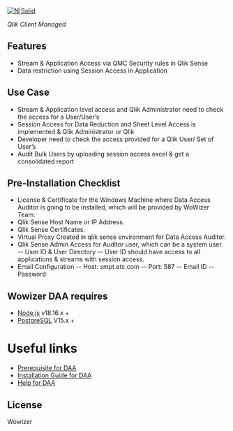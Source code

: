 [![N|Solid](https://wowizer.com/wp-content/uploads/2023/03/Screenshot_29.png)](https://www.wowizer.com)

_Qlik Client Managed_

## Features

- Stream & Application Access via QMC Security rules in Qlik Sense
- Data restriction using Session Access in Application

## Use Case
- Stream & Application level access and Qlik Administrator need to check the access for a User/User’s
- Session Access for Data Reduction and Sheet Level Access is implemented & Qlik Administrator or Qlik
- Developer need to check the access provided for a Qlik User/ Set of User’s
- Audit Bulk Users by uploading session access excel & get a consolidated report

## Pre-Installation Checklist
- License & Certificate for the Windows Machine where Data Access Auditor is going to be installed, which will be provided
by WoWizer Team.
- Qlik Sense Host Name or IP Address.
- Qlik Sense Certificates.
- Virtual Proxy Created in qlik sense environment for Data Access Auditor.
- Qlik Sense Admin Access for Auditor user, which can be a system user.
-- User ID & User Directory
-- User ID should have access to all applications & streams with session access.
- Email Configuration
-- Host: smpt.etc.com
-- Port: 587
-- Email ID
-- Password


## Wowizer DAA requires
- [Node.js](https://nodejs.org/dist/v18.16.1/node-v18.16.1-x64.msi) v18.16.x +
- [PostgreSQL](https://sbp.enterprisedb.com/getfile.jsp?fileid=1258514) V15.x + 


# Useful links
- [Prerequisite for DAA](https://github.com/wowizer/DAA/raw/main/Installer/Version%202.1/Prerequisite%20for%20WoWizer%20DAA%20V2.pdf)
- [Installation Guide for DAA](https://github.com/wowizer/DAA/raw/main/Installer/Version%202.1/Installation%20Guide%20for%20WoWizer%20DAA%20V2.pdf)
- [Help for DAA](https://github.com/wowizer/DAA/raw/main/Installer/Version%202.1/Help%20Version%20for%20WoWizer%20DAA%20V2.pdf)


## License
Wowizer
